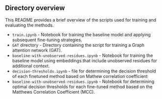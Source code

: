## Directory overview
This README provides a brief overview of the scripts used for training and evaluating the methods.

- `train.ipynb` - Notebook for training the baseline model and applying subsequent fine-tuning strategies.
- `GAT` directory - Directory containing the script for training a Graph attention network (GAT).
- `baseline-with-unobserved-residues.ipynb` - Notebook for training the baseline model using embeddings that include unobserved residues for additional context.
- `decision-thresholds.ipynb` - file for determining the decision threshold of each finetuned method based on Mathew correlation coefficient
- `baseline-with-unobserved-residues.ipynb` - Notebook for determining optimal decision thresholds for each fine-tuned method based on the Matthews Correlation Coefficient (MCC).
 